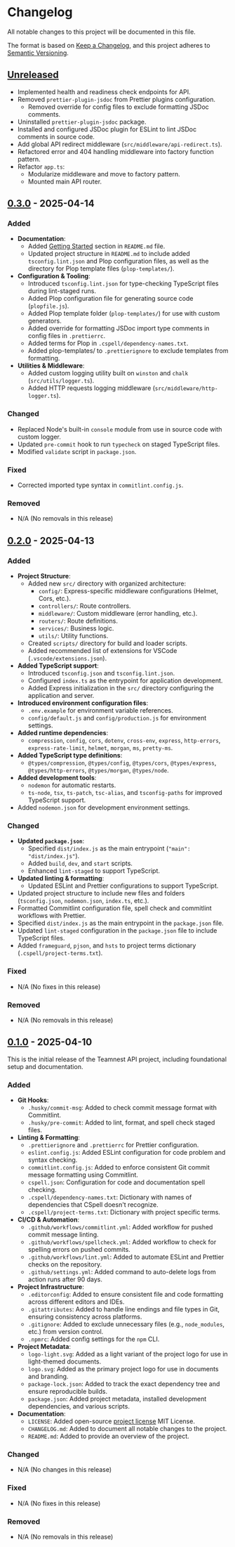 <!-- @format -->

# Changelog

All notable changes to this project will be documented in this file.

The format is based on [Keep a Changelog](https://keepachangelog.com/en/1.0.0/), and this project adheres to
[Semantic Versioning](https://semver.org/spec/v2.0.0.html).

## [Unreleased]

- Implemented health and readiness check endpoints for API.
- Removed `prettier-plugin-jsdoc` from Prettier plugins configuration.
  - Removed override for config files to exclude formatting JSDoc comments.
- Uninstalled `prettier-plugin-jsdoc` package.
- Installed and configured JSDoc plugin for ESLint to lint JSDoc comments in source code.
- Add global API redirect middleware (`src/middleware/api-redirect.ts`).
- Refactored error and 404 handling middleware into factory function pattern.
- Refactor `app.ts`:
  - Modularize middleware and move to factory pattern.
  - Mounted main API router.

## [0.3.0] - 2025-04-14

### Added

- **Documentation**:
  - Added [Getting Started](./README.md#-getting-started) section in `README.md` file.
  - Updated project structure in `README.md` to include added `tsconfig.lint.json` and Plop configuration files, as well
    as the directory for Plop template files (`plop-templates/`).
- **Configuration & Tooling**:
  - Introduced `tsconfig.lint.json` for type-checking TypeScript files during lint-staged runs.
  - Added Plop configuration file for generating source code (`plopfile.js`).
  - Added Plop template folder (`plop-templates/`) for use with custom generators.
  - Added override for formatting JSDoc import type comments in config files in `.prettierrc`.
  - Added terms for Plop in `.cspell/dependency-names.txt`.
  - Added plop-templates/ to `.prettierignore` to exclude templates from formatting.
- **Utilities & Middleware**:
  - Added custom logging utility built on `winston` and `chalk` (`src/utils/logger.ts`).
  - Added HTTP requests logging middleware (`src/middleware/http-logger.ts`).

### Changed

- Replaced Node's built-in `console` module from use in source code with custom logger.
- Updated `pre-commit` hook to run `typecheck` on staged TypeScript files.
- Modified `validate` script in `package.json`.

### Fixed

- Corrected imported type syntax in `commitlint.config.js`.

### Removed

- N/A (No removals in this release)

## [0.2.0] - 2025-04-13

### Added

- **Project Structure**:
  - Added new `src/` directory with organized architecture:
    - `config/`: Express-specific middleware configurations (Helmet, Cors, etc.).
    - `controllers/`: Route controllers.
    - `middleware/`: Custom middleware (error handling, etc.).
    - `routers/`: Route definitions.
    - `services/`: Business logic.
    - `utils/`: Utility functions.
  - Created `scripts/` directory for build and loader scripts.
  - Added recommended list of extensions for VSCode (`.vscode/extensions.json`).
- **Added TypeScript support**:
  - Introduced `tsconfig.json` and `tsconfig.lint.json`.
  - Configured `index.ts` as the entrypoint for application development.
  - Added Express initialization in the `src/` directory configuring the application and server.
- **Introduced environment configuration files**:
  - `.env.example` for environment variable references.
  - `config/default.js` and `config/production.js` for environment settings.
- **Added runtime dependencies**:
  - `compression`, `config`, `cors`, `dotenv`, `cross-env`, `express`, `http-errors`, `express-rate-limit`, `helmet`,
    `morgan`, `ms`, `pretty-ms`.
- **Added TypeScript type definitions**:
  - `@types/compression`, `@types/config`, `@types/cors`, `@types/express`, `@types/http-errors`, `@types/morgan`,
    `@types/node`.
- **Added development tools**:
  - `nodemon` for automatic restarts.
  - `ts-node`, `tsx`, `ts-patch`, `tsc-alias`, and `tsconfig-paths` for improved TypeScript support.
- Added `nodemon.json` for development environment settings.

### Changed

- **Updated `package.json`**:
  - Specified `dist/index.js` as the main entrypoint (`"main": "dist/index.js"`).
  - Added `build`, `dev`, and `start` scripts.
  - Enhanced `lint-staged` to support TypeScript.
- **Updated linting & formatting**:
  - Updated ESLint and Prettier configurations to support TypeScript.
- Updated project structure to include new files and folders (`tsconfig.json`, `nodemon.json`, `index.ts`, etc.).
- Formatted Commitlint configuration file, spell check and commitlint workflows with Prettier.
- Specified `dist/index.js` as the main entrypoint in the `package.json` file.
- Updated `lint-staged` configuration in the `package.json` file to include TypeScript files.
- Added `frameguard`, `pjson`, and `hsts` to project terms dictionary (`.cspell/project-terms.txt`).

### Fixed

- N/A (No fixes in this release)

### Removed

- N/A (No removals in this release)

## [0.1.0] - 2025-04-10

This is the initial release of the Teamnest API project, including foundational setup and documentation.

### Added

- **Git Hooks**:
  - `.husky/commit-msg`: Added to check commit message format with Commitlint.
  - `.husky/pre-commit`: Added to lint, format, and spell check staged files.
- **Linting & Formatting**:
  - `.prettierignore` and `.prettierrc` for Prettier configuration.
  - `eslint.config.js`: Added ESLint configuration for code problem and syntax checking.
  - `commitlint.config.js`: Added to enforce consistent Git commit message formatting using Commitlint.
  - `cspell.json`: Configuration for code and documentation spell checking.
  - `.cspell/dependency-names.txt`: Dictionary with names of dependencies that CSpell doesn't recognize.
  - `.cspell/project-terms.txt`: Dictionary with project specific terms.
- **CI/CD & Automation**:
  - `.github/workflows/commitlint.yml`: Added workflow for pushed commit message linting.
  - `.github/workflows/spellcheck.yml`: Added workflow to check for spelling errors on pushed commits.
  - `.github/workflows/lint.yml`: Added to automate ESLint and Prettier checks on the repository.
  - `.github/settings.yml`: Added command to auto-delete logs from action runs after 90 days.
- **Project Infrastructure**:
  - `.editorconfig`: Added to ensure consistent file and code formatting across different editors and IDEs.
  - `.gitattributes`: Added to handle line endings and file types in Git, ensuring consistency across platforms.
  - `.gitignore`: Added to exclude unnecessary files (e.g., `node_modules`, etc.) from version control.
  - `.npmrc`: Added config settings for the `npm` CLI.
- **Project Metadata**:
  - `logo-light.svg`: Added as a light variant of the project logo for use in light-themed documents.
  - `logo.svg`: Added as the primary project logo for use in documents and branding.
  - `package-lock.json`: Added to track the exact dependency tree and ensure reproducible builds.
  - `package.json`: Added project metadata, installed development dependencies, and various scripts.
- **Documentation**:
  - `LICENSE`: Added open-source [project license](./LICENSE) MIT License.
  - `CHANGELOG.md`: Added to document all notable changes to the project.
  - `README.md`: Added to provide an overview of the project.

### Changed

- N/A (No changes in this release)

### Fixed

- N/A (No fixes in this release)

### Removed

- N/A (No removals in this release)

[Unreleased]: https://github.com/mister-fix/teamnest-api/compare/v0.3.0...HEAD
[0.3.0]: https://github.com/mister-fix/teamnest-api/compare/v0.2.0...v0.3.0
[0.2.0]: https://github.com/mister-fix/teamnest-api/compare/v0.1.0...v0.2.0
[0.1.0]: https://github.com/mister-fix/teamnest-api/releases/tag/v0.1.0
